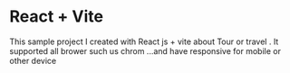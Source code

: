 # React + Vite

This  sample project I created with React js + vite about Tour or travel .
It supported all brower such us chrom ...and have responsive for mobile or other device 
